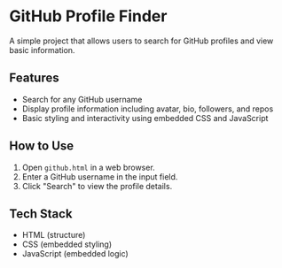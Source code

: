 # GitHub Profile Finder

A simple project that allows users to search for GitHub profiles and view basic information.

## Features
- Search for any GitHub username
- Display profile information including avatar, bio, followers, and repos
- Basic styling and interactivity using embedded CSS and JavaScript

## How to Use
1. Open `github.html` in a web browser.
2. Enter a GitHub username in the input field.
3. Click "Search" to view the profile details.

## Tech Stack
- HTML (structure)
- CSS (embedded styling)
- JavaScript (embedded logic)

